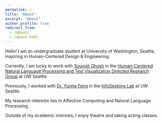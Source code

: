 ```yaml
---
permalink: /
title: "About"
excerpt: "About"
author_profile: true
redirect_from: 
  - /about/
  - /about.html
---
```


Hello! I am an undergraduate student at University of Washington, Seattle, majoring in Human-Centered Design & Engineering.

Currently, I am lucky to work with <a href = "https://sourojitghosh.github.io/">Sourojit Ghosh</a> in the <a href = "https://depts.washington.edu/hdsl/">Human-Centered Natural Language Processing and Text Visualization Directed Research Group</a> at UW Seattle. 

Previously, I worked with <a href = "https://yunhefeng.me/">Dr. Yunhe Feng</a> in the <a href = "https://infoseeking.org/">InfoSeeking Lab</a> at UW Seattle.

My research interests lies in Affective Computing and Natural Language Processing.

Outside of my academic interests, I enjoy theatre and taking acting classes.
